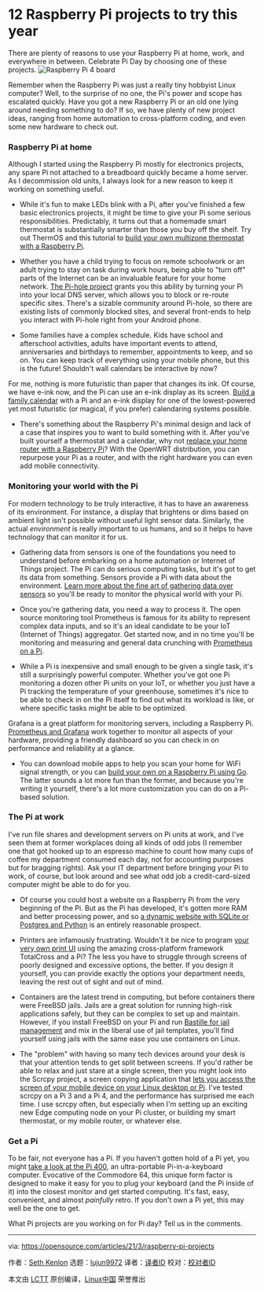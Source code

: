 [#]: subject: (12 Raspberry Pi projects to try this year)
[#]: via: (https://opensource.com/articles/21/3/raspberry-pi-projects)
[#]: author: (Seth Kenlon https://opensource.com/users/seth)
[#]: collector: (lujun9972)
[#]: translator: ( )
[#]: reviewer: ( )
[#]: publisher: ( )
[#]: url: ( )

12 Raspberry Pi projects to try this year
======
There are plenty of reasons to use your Raspberry Pi at home, work, and
everywhere in between. Celebrate Pi Day by choosing one of these
projects.
![Raspberry Pi 4 board][1]

Remember when the Raspberry Pi was just a really tiny hobbyist Linux computer? Well, to the surprise of no one, the Pi's power and scope has escalated quickly. Have you got a new Raspberry Pi or an old one lying around needing something to do? If so, we have plenty of new project ideas, ranging from home automation to cross-platform coding, and even some new hardware to check out.

### Raspberry Pi at home

Although I started using the Raspberry Pi mostly for electronics projects, any spare Pi not attached to a breadboard quickly became a home server. As I decommission old units, I always look for a new reason to keep it working on something useful.

  * While it's fun to make LEDs blink with a Pi, after you've finished a few basic electronics projects, it might be time to give your Pi some serious responsibilities. Predictably, it turns out that a homemade smart thermostat is substantially smarter than those you buy off the shelf. Try out ThermOS and this tutorial to [build your own multizone thermostat with a Raspberry Pi][2].

  * Whether you have a child trying to focus on remote schoolwork or an adult trying to stay on task during work hours, being able to "turn off" parts of the Internet can be an invaluable feature for your home network. [The Pi-hole project][3] grants you this ability by turning your Pi into your local DNS server, which allows you to block or re-route specific sites. There's a sizable community around Pi-hole, so there are existing lists of commonly blocked sites, and several front-ends to help you interact with Pi-hole right from your Android phone.

  * Some families have a complex schedule. Kids have school and afterschool activities, adults have important events to attend, anniversaries and birthdays to remember, appointments to keep, and so on. You can keep track of everything using your mobile phone, but this is the future! Shouldn't wall calendars be interactive by now?

For me, nothing is more futuristic than paper that changes its ink. Of course, we have e-ink now, and the Pi can use an e-ink display as its screen. [Build a family calendar][4] with a Pi and an e-ink display for one of the lowest-powered yet most futuristic (or magical, if you prefer) calendaring systems possible.

  * There's something about the Raspberry Pi's minimal design and lack of a case that inspires you to want to build something with it. After you've built yourself a thermostat and a calendar, why not [replace your home router with a Raspberry Pi][5]? With the OpenWRT distribution, you can repurpose your Pi as a router, and with the right hardware you can even add mobile connectivity.




### Monitoring your world with the Pi

For modern technology to be truly interactive, it has to have an awareness of its environment. For instance, a display that brightens or dims based on ambient light isn't possible without useful light sensor data. Similarly, the actual _environment_ is really important to us humans, and so it helps to have technology that can monitor it for us.

  * Gathering data from sensors is one of the foundations you need to understand before embarking on a home automation or Internet of Things project. The Pi can do serious computing tasks, but it's got to get its data from something. Sensors provide a Pi with data about the environment. [Learn more about the fine art of gathering data over sensors][6] so you'll be ready to monitor the physical world with your Pi.

  * Once you're gathering data, you need a way to process it. The open source monitoring tool Prometheus is famous for its ability to represent complex data inputs, and so it's an ideal candidate to be your IoT (Internet of Things) aggregator. Get started now, and in no time you'll be monitoring and measuring and general data crunching with [Prometheus on a Pi][7].

  * While a Pi is inexpensive and small enough to be given a single task, it's still a surprisingly powerful computer. Whether you've got one Pi monitoring a dozen other Pi units on your IoT, or whether you just have a Pi tracking the temperature of your greenhouse, sometimes it's nice to be able to check in on the Pi itself to find out what its workload is like, or where specific tasks might be able to be optimized.

Grafana is a great platform for monitoring servers, including a Raspberry Pi. [Prometheus and Grafana][8] work together to monitor all aspects of your hardware, providing a friendly dashboard so you can check in on performance and reliability at a glance.

  * You can download mobile apps to help you scan your home for WiFi signal strength, or you can [build your own on a Raspberry Pi using Go][9]. The latter sounds a lot more fun than the former, and because you're writing it yourself, there's a lot more customization you can do on a Pi-based solution.




### The Pi at work

I've run file shares and development servers on Pi units at work, and I've seen them at former workplaces doing all kinds of odd jobs (I remember one that got hooked up to an espresso machine to count how many cups of coffee my department consumed each day, not for accounting purposes but for bragging rights). Ask your IT department before bringing your Pi to work, of course, but look around and see what odd job a credit-card-sized computer might be able to do for you.

  * Of course you could host a website on a Raspberry Pi from the very beginning of the Pi. But as the Pi has developed, it's gotten more RAM and better processing power, and so [a dynamic website with SQLite or Postgres and Python][10] is an entirely reasonable prospect.

  * Printers are infamously frustrating. Wouldn't it be nice to program [your very own print UI][11] using the amazing cross-platform framework TotalCross and a Pi? The less you have to struggle through screens of poorly designed and excessive options, the better. If you design it yourself, you can provide exactly the options your department needs, leaving the rest out of sight and out of mind.

  * Containers are the latest trend in computing, but before containers there were FreeBSD jails. Jails are a great solution for running high-risk applications safely, but they can be complex to set up and maintain. However, if you install FreeBSD on your Pi and run [Bastille for jail management][12] and mix in the liberal use of jail templates, you'll find yourself using jails with the same ease you use containers on Linux.

  * The "problem" with having so many tech devices around your desk is that your attention tends to get split between screens. If you'd rather be able to relax and just stare at a single screen, then you might look into the Scrcpy project, a screen copying application that [lets you access the screen of your mobile device on your Linux desktop or Pi][13]. I've tested scrcpy on a Pi 3 and a Pi 4, and the performance has surprised me each time. I use scrcpy often, but especially when I'm setting up an exciting new Edge computing node on your Pi cluster, or building my smart thermostat, or my mobile router, or whatever else.




### Get a Pi

To be fair, not everyone has a Pi. If you haven't gotten hold of a Pi yet, you might [take a look at the Pi 400][14], an ultra-portable Pi-in-a-keyboard computer. Evocative of the Commodore 64, this unique form factor is designed to make it easy for you to plug your keyboard (and the Pi inside of it) into the closest monitor and get started computing. It's fast, easy, convenient, and almost _painfully_ retro. If you don't own a Pi yet, this may well be the one to get.

What Pi projects are you working on for Pi day? Tell us in the comments.

--------------------------------------------------------------------------------

via: https://opensource.com/articles/21/3/raspberry-pi-projects

作者：[Seth Kenlon][a]
选题：[lujun9972][b]
译者：[译者ID](https://github.com/译者ID)
校对：[校对者ID](https://github.com/校对者ID)

本文由 [LCTT](https://github.com/LCTT/TranslateProject) 原创编译，[Linux中国](https://linux.cn/) 荣誉推出

[a]: https://opensource.com/users/seth
[b]: https://github.com/lujun9972
[1]: https://opensource.com/sites/default/files/styles/image-full-size/public/lead-images/raspberry-pi-4_lead.jpg?itok=2bkk43om (Raspberry Pi 4 board)
[2]: https://opensource.com/article/21/3/thermostat-raspberry-pi
[3]: https://opensource.com/article/21/3/raspberry-pi-parental-control
[4]: https://opensource.com/article/21/3/family-calendar-raspberry-pi
[5]: https://opensource.com/article/21/3/router-raspberry-pi
[6]: https://opensource.com/article/21/3/sensor-data-raspberry-pi
[7]: https://opensource.com/article/21/3/iot-measure-raspberry-pi
[8]: https://opensource.com/article/21/3/raspberry-pi-grafana-cloud
[9]: https://opensource.com/article/21/3/troubleshoot-wifi-go-raspberry-pi
[10]: https://opensource.com/article/21/3/web-hosting-raspberry-pi
[11]: https://opensource.com/article/21/3/raspberry-pi-totalcross
[12]: https://opensource.com/article/21/3/bastille-raspberry-pi
[13]: https://opensource.com/article/21/3/android-raspberry-pi
[14]: https://opensource.com/article/21/3/raspberry-pi-400-review

